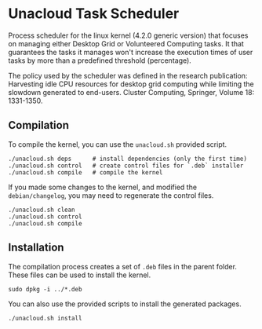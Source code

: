 # Unacloud Task Scheduler

Process scheduler for the linux kernel (4.2.0 generic version) that focuses on managing either Desktop Grid or Volunteered Computing tasks. It that guarantees the tasks it manages won't increase the execution times of user tasks by more than a predefined threshold (percentage).

The policy used by the scheduler was defined in the research publication: Harvesting idle CPU resources for desktop grid computing while limiting the slowdown generated to end-users. Cluster Computing, Springer, Volume 18: 1331-1350.

## Compilation

To compile the kernel, you can use the `unacloud.sh` provided script.

```
./unacloud.sh deps      # install dependencies (only the first time)
./unacloud.sh control   # create control files for `.deb` installer
./unacloud.sh compile   # compile the kernel     
```

If you made some changes to the kernel, and modified the `debian/changelog`, you may need to regenerate the control files.

```
./unacloud.sh clean  
./unacloud.sh control
./unacloud.sh compile     
```

## Installation

The compilation process creates a set of `.deb` files in the parent folder. These files can be used to install the kernel.

```
sudo dpkg -i ../*.deb
```

You can also use the provided scripts to install the generated packages.

```
./unacloud.sh install
```


